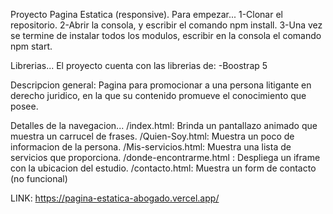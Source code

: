 Proyecto Pagina Estatica (responsive).
Para empezar...
1-Clonar el repositorio.
2-Abrir la consola, y escribir el comando npm install.
3-Una vez se termine de instalar todos los modulos, escribir en la consola el comando npm start.

Librerias...
El proyecto cuenta con las librerias de:
-Boostrap 5

Descripcion general:
Pagina para promocionar a una persona litigante en derecho juridico, en la que su contenido promueve el conocimiento que posee.

Detalles de la navegacion...
/index.html: Brinda un pantallazo animado que muestra un carrucel de frases.
/Quien-Soy.html: Muestra un poco de informacion de la persona.
/Mis-servicios.html: Muestra una lista de servicios que proporciona.
/donde-encontrarme.html : Despliega un iframe con la ubicacion del estudio.
/contacto.html: Muestra un form de contacto (no funcional)

LINK: https://pagina-estatica-abogado.vercel.app/




